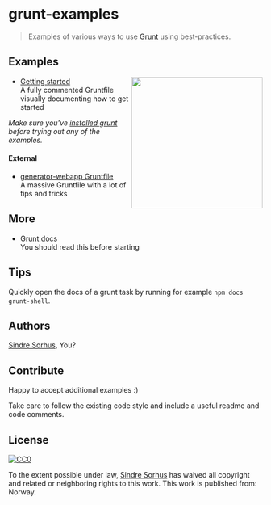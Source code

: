 # grunt-examples

> Examples of various ways to use [Grunt](http://gruntjs.com) using best-practices.


## Examples

<img align="right" height="260" src="http://gruntjs.com/img/grunt-logo-no-wordmark.svg">

- [Getting started](getting-started/readme.md)  
  A fully commented Gruntfile visually documenting how to get started

*Make sure you've [installed grunt](http://gruntjs.com/getting-started) before trying out any of the examples.*


#### External

- [generator-webapp Gruntfile](https://github.com/yeoman/generator-webapp/blob/master/app/templates/Gruntfile.js)  
  A massive Gruntfile with a lot of tips and tricks


## More

- [Grunt docs](http://gruntjs.com/getting-started)  
  You should read this before starting


## Tips

Quickly open the docs of a grunt task by running for example `npm docs grunt-shell`.


## Authors

[Sindre Sorhus](http://sindresorhus.com),
You?


## Contribute

Happy to accept additional examples :)

Take care to follow the existing code style and include a useful readme and code comments.


## License

[![CC0](http://i.creativecommons.org/p/zero/1.0/88x31.png)](http://creativecommons.org/publicdomain/zero/1.0/)

To the extent possible under law, [Sindre Sorhus](http://sindresorhus.com) has waived all copyright and related or neighboring rights to this work. This work is published from: Norway.
